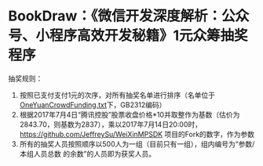# BookDraw：《微信开发深度解析：公众号、小程序高效开发秘籍》1元众筹抽奖程序

抽奖规则：
1. 按照已支付支付1元的次序，对所有抽奖名单进行排序（名单位于[OneYuanCrowdFunding.txt](https://github.com/JeffreySu/BookDraw/blob/master/BookDraw/BookDraw/OneYuanCrowdFunding.txt)下，GB2312编码）
2. 根据2017年7月4日“腾讯控股”股票收盘价格*10并取整作为基数（估价为2843.70，则基数为2837），乘以2017年7月14日20:00时，https://github.com/JeffreySu/WeiXinMPSDK 项目的Fork的数字，作为参数
3. 所有的抽奖人员按照顺序以500人为一组（目前只有一组），组内编号为“参数/本组人员总数 的余数”的人员即为获奖人员。
